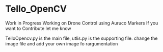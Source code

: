 # Tello_OpenCV

Work in Progress
Working on Drone Control using Auruco Markers
If you want to Contribute let me know

TelloOpencv.py is the main file, utlis.py is the supporting file.
change the image file and add your own image fo rargumentation
